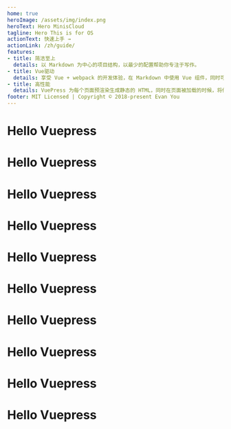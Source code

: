 ```yaml
---
home: true
heroImage: /assets/img/index.png
heroText: Hero MinisCloud
tagline: Hero This is for OS
actionText: 快速上手 →
actionLink: /zh/guide/
features:
- title: 简洁至上
  details: 以 Markdown 为中心的项目结构，以最少的配置帮助你专注于写作。
- title: Vue驱动
  details: 享受 Vue + webpack 的开发体验，在 Markdown 中使用 Vue 组件，同时可以使用 Vue 来开发自定义主题。
- title: 高性能
  details: VuePress 为每个页面预渲染生成静态的 HTML，同时在页面被加载的时候，将作为 SPA 运行。
footer: MIT Licensed | Copyright © 2018-present Evan You
---
```


# Hello Vuepress
# Hello Vuepress
# Hello Vuepress
# Hello Vuepress
# Hello Vuepress
# Hello Vuepress
# Hello Vuepress
# Hello Vuepress
# Hello Vuepress
# Hello Vuepress
